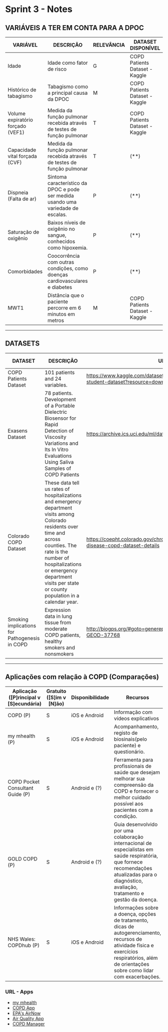 # Sprint 3 - Notes 


## VARIÁVEIS A TER EM CONTA PARA A DPOC

VARIÁVEL                              | DESCRIÇÃO                                                                         | RELEVÂNCIA | DATASET DISPONÍVEL
---------------------------------     | --------------------------------------------------------------------------------- | ---------- | ------------------
Idade                                 | Idade como fator de risco                                                         | G          | COPD Patients Dataset - Kaggle
Histórico de tabagismo                | Tabagismo como a principal causa da DPOC                                          | M          | COPD Patients Dataset - Kaggle
Volume expiratório forçado (VEF1)     | Medida da função pulmonar recebida através de testes de função pulmonar           | T          | COPD Patients Dataset - Kaggle
Capacidade vital forçada (CVF)        | Medida da função pulmonar recebida através de testes de função pulmonar           | T          | (**)
Dispneia (Falta de ar)                | Sintoma característico da DPOC e pode ser medida usando uma variedade de escalas. | P          | (**)
Saturação de oxigênio                 | Baixos níveis de oxigênio no sangue, conhecidos como hipoxemia.                   | P          | (**)
Comorbidades                          | Coocorrência com outras condições, como doenças cardiovasculares e diabetes       | P          | (**)
MWT1                                  | Distância que o paciente percorre em 6 minutos em metros                          | M          | COPD Patients Dataset - Kaggle

-------------------------------
## DATASETS

DATASET               | DESCRIÇÃO                       | URL                                                                                    | TIPOS DE APLICAÇÃO 
----------------------|-------------------------------- | -------------------------------------------------------------------------------------- | ------------------
COPD Patients Dataset |  101 patients and 24 variables. | https://www.kaggle.com/datasets/prakharrathi25/copd-student-dataset?resource=download  | M
Exasens Dataset                                 | 78 patients. Development of a Portable Dielectric Biosensor for Rapid Detection of Viscosity Variations and Its In Vitro Evaluations Using Saliva Samples of COPD Patients                        | https://archive.ics.uci.edu/ml/datasets/Exasens | M , P
Colorado COPD Dataset                           | These data tell us rates of hospitalizations and emergency department visits among Colorado residents over time and across counties. The rate is the number of hospitalizations or emergency department visits per state or county population in a calendar year.    |  https://coepht.colorado.gov/chronic-obstructive-pulmonary-disease-copd-dataset-details   |      G
Smoking implications for Pathogenesis in COPD   | Expression data in lung tissue from moderate COPD patients, healthy smokers and nonsmokers   | http://biogps.org/#goto=genereport&id=1017&show_dataset=E-GEOD-37768 | P, T



-------------------------------
## Aplicações com relação à COPD (Comparações)

Aplicação ([P]rincipal v [S]ecundária)          | Gratuito ([S]im v [N]ão) | Disponibilidade |  Recursos
--------------------- | ---------------- | --------------- | -------------------
COPD (P)                 | S                | iOS e Android   | Informação com vídeos explicativos
my mhealth (P)            | S                | iOS e Android   | Acompanhamento, registo de biosinais(pelo paciente) e questionário.
COPD Pocket Consultant Guide (P) | S                 |  Android e (?)            |  Ferramenta para profissionais de saúde que desejam melhorar sua compreensão da COPD e fornecer o melhor cuidado possível aos pacientes com a condição.
GOLD COPD (P) |  S | Android e (?) | Guia desenvolvido por uma colaboração internacional de especialistas em saúde respiratória, que fornece recomendações atualizadas para o diagnóstico, avaliação, tratamento e gestão da doença.
NHS Wales: COPDhub (P) | S | iOS e Android | Informações sobre a doença, opções de tratamento, dicas de autogerenciamento, recursos de atividade física e exercícios respiratórios, além de orientações sobre como lidar com exacerbações.



### URL - Apps
* [my mhealth](https://mymhealth-email-resources.s3.eu-west-2.amazonaws.com/media/copd/myCOPD+-+Short+Patient+Video+-+MYMC-%5B0009%5D%5BMAR%5D%5B20%5D.mp4)
* [COPD App](https://play.google.com/store/apps/details?id=com.focusmedica.ud.copd&hl=pt_PT)
* [EPA's AirNow](https://play.google.com/store/apps/details?id=com.saic.airnow&hl=en&gl=US&pli=1)
* [Air Quality App](https://apps.apple.com/us/app/air-quality-app-breezometer/id989623380)
* [COPD Manager](https://apps.apple.com/us/app/copd-manager/id875482616?platform=iphone)
